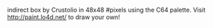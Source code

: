 indirect box by Crustolio in 48x48 #pixels using the C64 palette. Visit http://paint.lo4d.net/ to draw your own! 